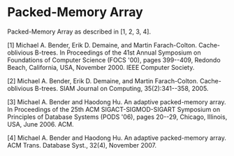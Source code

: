 Packed-Memory Array
==

Packed-Memory Array as described in [1, 2, 3, 4].

[1] Michael A. Bender, Erik D. Demaine, and Martin Farach-Colton.
    Cache-oblivious B-trees. In Proceedings of the 41st Annual Symposium on
    Foundations of Computer Science (FOCS '00), pages 399--409, Redondo Beach,
    California, USA, November 2000. IEEE Computer Society.

[2] Michael A. Bender, Erik D. Demaine, and Martin Farach-Colton.
    Cache-oblivious B-trees. SIAM Journal on Computing, 35(2):341--358, 2005.

[3] Michael A. Bender and Haodong Hu. An adaptive packed-memory array. In
    Proceedings of the 25th ACM SIGACT-SIGMOD-SIGART Symposium on Principles of
    Database Systems (PODS '06), pages 20--29, Chicago, Illinois, USA, June
    2006. ACM.

[4] Michael A. Bender and Haodong Hu. An adaptive packed-memory array. ACM
    Trans. Database Syst., 32(4), November 2007.

